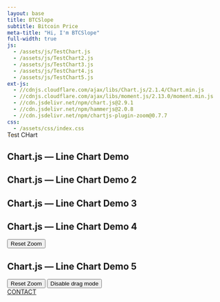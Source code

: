 ```yaml
---
layout: base
title: BTCSlope
subtitle: Bitcoin Price
meta-title: "Hi, I'm BTCSlope"
full-width: true
js: 
  - /assets/js/TestChart.js
  - /assets/js/TestChart2.js
  - /assets/js/TestChart3.js
  - /assets/js/TestChart4.js
  - /assets/js/TestChart5.js
ext-js: 
  - //cdnjs.cloudflare.com/ajax/libs/Chart.js/2.1.4/Chart.min.js
  - //cdnjs.cloudflare.com/ajax/libs/moment.js/2.13.0/moment.min.js
  - //cdn.jsdelivr.net/npm/chart.js@2.9.1
  - //cdn.jsdelivr.net/npm/hammerjs@2.0.8
  - //cdn.jsdelivr.net/npm/chartjs-plugin-zoom@0.7.7
css:
  - /assets/css/index.css
---
```



<!-- Info from here: https://www.sitepoint.com/introduction-chart-js-2-0-six-examples/ --!>

<div id="main-sections" style="margin-top:-30px;">

<div id="services-out" class="page-section">
  <div id="services">
	<div class="section-title">Test CHart</div>
	
    <div class="container">
      <h2>Chart.js — Line Chart Demo</h2>
      <div>
        <canvas id="myChart"></canvas>
      </div>
    </div>
    
     <div class="container">
      <h2>Chart.js — Line Chart Demo 2</h2>
      <div>
    	<canvas id="myChart2"></canvas>
      </div>
    </div>
    
      <div class="container">
      <h2>Chart.js — Line Chart Demo 3</h2>
      <div>
    	<canvas id="myChart3"></canvas>
      </div>
    </div>
        
    <div class="container">
      <h2>Chart.js — Line Chart Demo 4</h2>	
        	<button onclick="resetZoom()">Reset Zoom</button>
        	<canvas id="myChart4"></canvas>
    </div>
    
    <div class="container">
      <h2>Chart.js — Line Chart Demo 5</h2>	
    	<div style="width:75%;">
        	<button onclick="resetZoom()">Reset Zoom</button>
		<button id="drag-switch" onclick="toggleDragMode()">Disable drag mode</button>
        	<canvas id="myChart5"></canvas>
    	</div>
    </div>
    
  <a href="/contact" class="contact-me-btn actionbtn">
    <span class="far fa-envelope" aria-hidden="true"></span>
    CONTACT
  </a>
    
</div>
</div>
</div>
